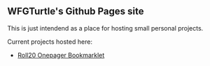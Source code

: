 ## WFGTurtle's Github Pages site
This is just intendend as a place for hosting small personal projects.

Current projects hosted here:
 - [Roll20 Onepager Bookmarklet](roll20-onepager/)
